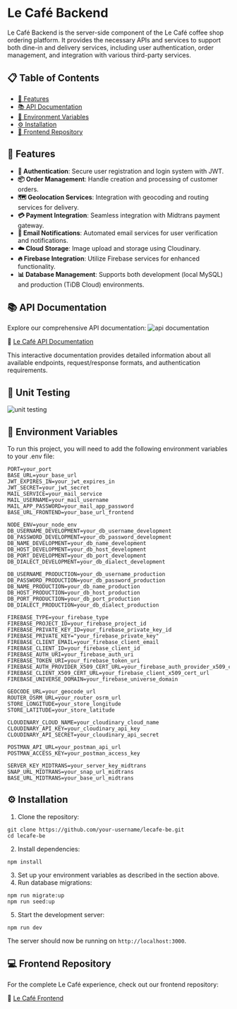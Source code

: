 # Le Café Backend

Le Café Backend is the server-side component of the Le Café coffee shop ordering platform. It provides the necessary APIs and services to support both dine-in and delivery services, including user authentication, order management, and integration with various third-party services.

## 📋 Table of Contents
- [🚀 Features](#-features)
- [📚 API Documentation](#-api-documentation)
- [🔐 Environment Variables](#-environment-variables)
- [⚙️ Installation](#️-installation)
- [🔗 Frontend Repository](#-frontend-repository)

## 🚀 Features

- **🔐 Authentication**: Secure user registration and login system with JWT.
- **📦 Order Management**: Handle creation and processing of customer orders.
- **🗺️ Geolocation Services**: Integration with geocoding and routing services for delivery.
- **💳 Payment Integration**: Seamless integration with Midtrans payment gateway.
- **📧 Email Notifications**: Automated email services for user verification and notifications.
- **☁️ Cloud Storage**: Image upload and storage using Cloudinary.
- **🔥 Firebase Integration**: Utilize Firebase services for enhanced functionality.
- **📊 Database Management**: Supports both development (local MySQL) and production (TiDB Cloud) environments.

## 📚 API Documentation
Explore our comprehensive API documentation:
![api documentation](https://github.com/user-attachments/assets/26aee2a5-b1b8-4c54-9ed0-8dddb25e7f57)

🔗 [Le Café API Documentation](https://lecafe-be.onrender.com/api-docs/)

This interactive documentation provides detailed information about all available endpoints, request/response formats, and authentication requirements.

## 🧪 Unit Testing
![unit testing](https://github.com/user-attachments/assets/b5af09cb-1a15-467d-9097-f3e03d178411)



## 🔐 Environment Variables

To run this project, you will need to add the following environment variables to your .env file:

```env
PORT=your_port
BASE_URL=your_base_url
JWT_EXPIRES_IN=your_jwt_expires_in
JWT_SECRET=your_jwt_secret
MAIL_SERVICE=your_mail_service
MAIL_USERNAME=your_mail_username
MAIL_APP_PASSWORD=your_mail_app_password
BASE_URL_FRONTEND=your_base_url_frontend

NODE_ENV=your_node_env
DB_USERNAME_DEVELOPMENT=your_db_username_development
DB_PASSWORD_DEVELOPMENT=your_db_password_development
DB_NAME_DEVELOPMENT=your_db_name_development
DB_HOST_DEVELOPMENT=your_db_host_development
DB_PORT_DEVELOPMENT=your_db_port_development
DB_DIALECT_DEVELOPMENT=your_db_dialect_development

DB_USERNAME_PRODUCTION=your_db_username_production
DB_PASSWORD_PRODUCTION=your_db_password_production
DB_NAME_PRODUCTION=your_db_name_production
DB_HOST_PRODUCTION=your_db_host_production
DB_PORT_PRODUCTION=your_db_port_production
DB_DIALECT_PRODUCTION=your_db_dialect_production

FIREBASE_TYPE=your_firebase_type
FIREBASE_PROJECT_ID=your_firebase_project_id
FIREBASE_PRIVATE_KEY_ID=your_firebase_private_key_id
FIREBASE_PRIVATE_KEY="your_firebase_private_key"
FIREBASE_CLIENT_EMAIL=your_firebase_client_email
FIREBASE_CLIENT_ID=your_firebase_client_id
FIREBASE_AUTH_URI=your_firebase_auth_uri
FIREBASE_TOKEN_URI=your_firebase_token_uri
FIREBASE_AUTH_PROVIDER_X509_CERT_URL=your_firebase_auth_provider_x509_cert_url
FIREBASE_CLIENT_X509_CERT_URL=your_firebase_client_x509_cert_url
FIREBASE_UNIVERSE_DOMAIN=your_firebase_universe_domain

GEOCODE_URL=your_geocode_url
ROUTER_OSRM_URL=your_router_osrm_url
STORE_LONGITUDE=your_store_longitude
STORE_LATITUDE=your_store_latitude

CLOUDINARY_CLOUD_NAME=your_cloudinary_cloud_name
CLOUDINARY_API_KEY=your_cloudinary_api_key
CLOUDINARY_API_SECRET=your_cloudinary_api_secret

POSTMAN_API_URL=your_postman_api_url
POSTMAN_ACCESS_KEY=your_postman_access_key

SERVER_KEY_MIDTRANS=your_server_key_midtrans
SNAP_URL_MIDTRANS=your_snap_url_midtrans
BASE_URL_MIDTRANS=your_base_url_midtrans
```

## ⚙️ Installation

1. Clone the repository:


```shellscript
git clone https://github.com/your-username/lecafe-be.git
cd lecafe-be
```

2. Install dependencies:


```shellscript
npm install
```

3. Set up your environment variables as described in the section above.
4. Run database migrations:


```shellscript
npm run migrate:up
npm run seed:up
```

5. Start the development server:


```shellscript
npm run dev
```

The server should now be running on `http://localhost:3000`.

## 💻 Frontend Repository

For the complete Le Café experience, check out our frontend repository:

🔗 [Le Café Frontend](https://github.com/Fiorezarn/lecafe-fe)
